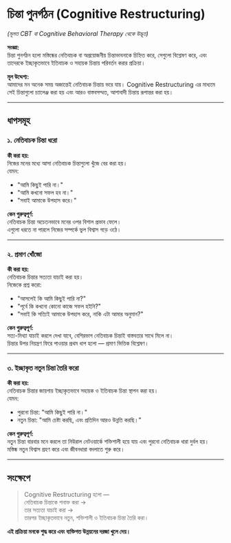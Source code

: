 # চিন্তা পুনর্গঠন (Cognitive Restructuring)

*(মূলত CBT বা Cognitive Behavioral Therapy থেকে উদ্ভূত)*

**সংজ্ঞা:**  
চিন্তা পুনর্গঠন হলো মস্তিষ্কের নেতিবাচক বা অপ্রয়োজনীয় চিন্তাভাবনাকে চিহ্নিত করে, সেগুলো বিশ্লেষণ করে, এবং তাদেরকে ইচ্ছাকৃতভাবে ইতিবাচক ও সহায়ক চিন্তায় পরিবর্তন করার প্রক্রিয়া।

**মূল উদ্দেশ্য:**  
আমাদের মন অনেক সময় অজান্তেই নেতিবাচক চিন্তায় ভরে যায়। Cognitive Restructuring এর মাধ্যমে সেই চিন্তাগুলো চ্যালেঞ্জ করা হয় এবং আরও বাস্তবসম্মত, আশাবাদী চিন্তায় রূপান্তর করা হয়।

---

## ধাপসমূহ

### ১. নেতিবাচক চিন্তা ধরো

**কী করা হয়:**  
নিজের মনের মধ্যে আসা নেতিবাচক চিন্তাগুলো খুঁজে বের করা হয়।  
যেমন:  
- "আমি কিছুই পারি না।"
- "আমি কখনো সফল হব না।"
- "সবাই আমাকে উপহাস করে।"

**কেন গুরুত্বপূর্ণ:**  
নেতিবাচক চিন্তা অচেতনভাবে মনের ওপর বিশাল প্রভাব ফেলে।  
এগুলো ধরতে না পারলে নিজের সম্পর্কে ভুল বিশ্বাস গড়ে ওঠে।

---

### ২. প্রমাণ খোঁজো

**কী করা হয়:**  
নেতিবাচক চিন্তার সত্যতা যাচাই করা হয়।  
নিজেকে প্রশ্ন করো:  
- "আসলেই কি আমি কিছুই পারি না?"  
- "পূর্বে কি কখনো কোনো কাজে সফল হইনি?"  
- "সবাই কি সত্যিই আমাকে উপহাস করে, নাকি এটা আমার অনুমান?"

**কেন গুরুত্বপূর্ণ:**  
সত্য-মিথ্যা যাচাই করলে দেখা যাবে, বেশিরভাগ নেতিবাচক চিন্তাই বাস্তবতার সাথে মিলে না।  
চিন্তার উপর নিয়ন্ত্রণ ফিরে পাওয়ার প্রথম ধাপ হলো — প্রমাণ ভিত্তিক বিশ্লেষণ।

---

### ৩. ইচ্ছাকৃত নতুন চিন্তা তৈরি করো

**কী করা হয়:**  
নেতিবাচক চিন্তার জায়গায় ইচ্ছাকৃতভাবে সহায়ক ও ইতিবাচক চিন্তা স্থাপন করা হয়।  
যেমন:
- পুরনো চিন্তা: "আমি কিছুই পারি না।"
- নতুন চিন্তা: "আমি চেষ্টা করছি, এবং প্রতিদিন আরও উন্নতি করছি।"

**কেন গুরুত্বপূর্ণ:**  
নতুন চিন্তা বারবার মনে করলে তা নিউরাল নেটওয়ার্কে শক্তিশালী হয়ে যায় এবং পুরনো নেতিবাচক ধারা দুর্বল হয়।  
মস্তিষ্ক নতুন বিশ্বাস গ্রহণ করে এবং জীবনধারা বদলাতে শুরু করে।

---

## সংক্ষেপে

> Cognitive Restructuring হলো —  
নেতিবাচক চিন্তাকে শনাক্ত করা →  
তার সত্যতা যাচাই করা →  
তারপর ইচ্ছাকৃতভাবে নতুন, শক্তিশালী ও ইতিবাচক চিন্তা তৈরি করা।

**এই প্রক্রিয়া মনকে শুদ্ধ করে এবং ব্যক্তিগত উন্নয়নের দরজা খুলে দেয়।**